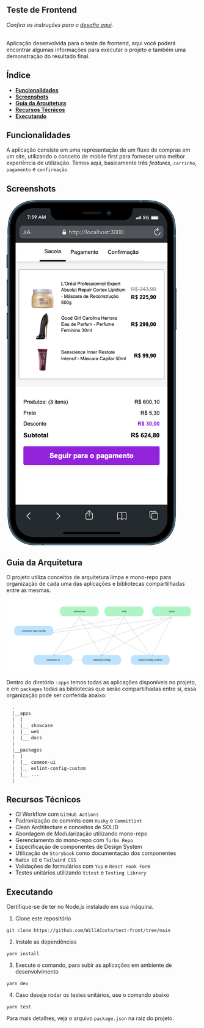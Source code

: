 ## Teste de Frontend

_Confira as instruções para o [desafio aqui](https://github.com/WillACosta/test-front/tree/main/docs/instructions)._
<br><br>

Aplicação desenvolvida para o teste de frontend, aqui você poderá encontrar algumas informações para executar o projeto e também uma demonstração do resultado final.

## Índice

- **[Funcionalidades](#funcionalidades)**
- **[Screenshots](#screenshots)**
- **[Guia da Arquitetura](#guia-da-arquitetura)**
- **[Recursos Técnicos](#recursos-tecnicos)**
- **[Executando](#executando)**

## Funcionalidades

A aplicação consiste em uma representação de um fluxo de compras em um site, utilizando o conceito de mobile first para fornecer
uma melhor experiência de utilização. Temos aqui, basicamente três _features_, `carrinho`, `pagamento` e `confirmação`.

## Screenshots

![captura de tela da aplicação](docs/mobile.png "captura de tela da aplicação")

## Guia da Arquitetura

O projeto utiliza conceitos de arquitetura limpa e mono-repo para organização de cada uma das aplicações e bibliotecas
compartilhadas entre as mesmas.

![representação dos módulos da aplicação](docs/app_modules.png "representação dos módulos da aplicação")

Dentro do diretório `:apps` temos todas as aplicações disponíveis no projeto, e em
`packages` todas as bibliotecas que serão compartilhadas entre si, essa organização pode ser conferida abaixo:

```
  .
  |__apps
  |  |
  |  |__ showcase
  |  |__ web
  |  |__ docs
  |
  |__packages
  |  |
  |  |__ common-ui
  |  |__ eslint-config-custom
  |  |__ ...
  |
```

## Recursos Técnicos

- CI Workflow com `GitHub Actions`
- Padronização de commits com `Husky` e `Commitlint`
- Clean Architecture e conceitos de SOLID
- Abordagem de Modularização utilizando mono-repo
- Gerenciamento do mono-repo com `Turbo Repo`
- Especificação de componentes de Design System
- Utilização de `Storybook` como documentação dos componentes
- `Radix UI` e `Tailwind CSS`
- Validações de formulários com `Yup` e `React Hook Form`
- Testes unitários utilizando `Vitest` e `Testing Library`

## Executando

Certifique-se de ter no Node.js instalado em sua máquina.

1. Clone este repositório
```shell
git clone https://github.com/WillACosta/test-front/tree/main
```

2. Instale as dependências
```shell
yarn install
```

3. Execute o comando, para subir as aplicações em ambiente de desenvolvimento
```shell
yarn dev
```

4. Caso deseje rodar os testes unitários, use o comando abaixo
```shell
yarn test
```

Para mais detalhes, veja o arquivo `package.json` na raiz do projeto.
